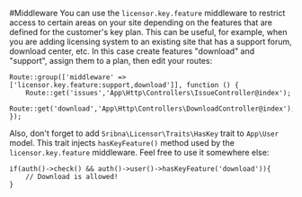 #Middleware
You can use the `licensor.key.feature` middleware to restrict access to certain areas on your site
depending on the features that are defined for the customer's key plan. This can be useful, for example, when
you are adding licensing system to an existing site that has a support forum, download center, etc.
In this case create features "download" and "support", assign them to a plan, then edit your routes:

    Route::group(['middleware' => ['licensor.key.feature:support,download']], function () {
        Route::get('issues','App\Http\Controllers\IssueController@index');
        Route::get('download','App\Http\Controllers\DownloadController@index');
    });

Also, don't forget to add `Sribna\Licensor\Traits\HasKey` trait to `App\User` model.
This trait injects `hasKeyFeature()` method used by the `licensor.key.feature` middleware.
Feel free to use it somewhere else:

    if(auth()->check() && auth()->user()->hasKeyFeature('download')){
        // Download is allowed!
    }
